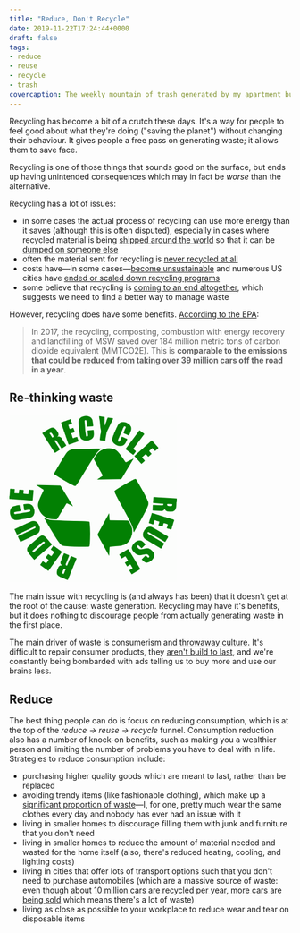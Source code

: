 ```yaml
---
title: "Reduce, Don't Recycle"
date: 2019-11-22T17:24:44+0000
draft: false
tags:
- reduce
- reuse
- recycle
- trash
covercaption: The weekly mountain of trash generated by my apartment building. Where does it go? Who knows.
---
```


Recycling has become a bit of a crutch these days. It's a way for people to feel good about what they're doing ("saving the planet") without changing their behaviour. It gives people a free pass on generating waste; it allows them to save face.

Recycling is one of those things that sounds good on the surface, but ends up having unintended consequences which may in fact be _worse_ than the alternative.

Recycling has a lot of issues:

- in some cases the actual process of recycling can use more energy than it saves (although this is often disputed), especially in cases where recycled material is being [shipped around the world](https://en.wikipedia.org/wiki/Canada%E2%80%93Philippines_waste_dispute) so that it can be [dumped on someone else](https://www.theguardian.com/us-news/2019/jun/17/recycled-plastic-america-global-crisis)
- often the material sent for recycling is [never recycled at all](https://archive.is/8kLAg)
- costs have—in some cases—[become unsustainable](https://archive.is/uYPjQ) and numerous US cities have [ended or scaled down recycling programs](https://www.wastedive.com/news/what-chinese-import-policies-mean-for-all-50-states/510751/)
- some believe that recycling is [coming to an end altogether](https://fivethirtyeight.com/features/the-era-of-easy-recycling-may-be-coming-to-an-end/), which suggests we need to find a better way to manage waste

However, recycling does have some benefits. [According to the EPA](https://www.epa.gov/facts-and-figures-about-materials-waste-and-recycling/national-overview-facts-and-figures-materials):

> In 2017, the recycling, composting, combustion with energy recovery and landfilling of MSW saved over 184 million metric tons of carbon dioxide equivalent (MMTCO2E). This is **comparable to the emissions that could be reduced from taking over 39 million cars off the road in a year**.

## Re-thinking waste

<img src="reduce-reuse-recycle.svg" alt="Reduce reuse recycle" class="tc fr mw-100 pa3" width="300" />

The main issue with recycling is (and always has been) that it doesn't get at the root of the cause: waste generation. Recycling may have it's benefits, but it does nothing to discourage people from actually generating waste in the first place.

The main driver of waste is consumerism and [throwaway culture](https://en.wikipedia.org/wiki/Throw-away_society). It's difficult to repair consumer products, they [aren't build to last](https://en.wikipedia.org/wiki/Planned_obsolescence), and we're constantly being bombarded with ads telling us to buy more and use our brains less.

## Reduce

The best thing people can do is focus on reducing consumption, which is at the top of the _reduce -> reuse -> recycle_ funnel. Consumption reduction also has a number of knock-on benefits, such as making you a wealthier person and limiting the number of problems you have to deal with in life. Strategies to reduce consumption include:

- purchasing higher quality goods which are meant to last, rather than be replaced
- avoiding trendy items (like fashionable clothing), which make up a [significant proportion of waste](https://www.epa.gov/facts-and-figures-about-materials-waste-and-recycling/textiles-material-specific-data)—I, for one, pretty much wear the same clothes every day and nobody has ever had an issue with it
- living in smaller homes to discourage filling them with junk and furniture that you don't need
- living in smaller homes to reduce the amount of material needed and wasted for the home itself (also, there's reduced heating, cooling, and lighting costs)
- living in cities that offer lots of transport options such that you don't need to purchase automobiles (which are a massive source of waste: even though about [10 million cars are recycled per year](https://en.wikipedia.org/wiki/Vehicle_recycling), [more cars are being sold](https://en.wikipedia.org/wiki/Passenger_vehicles_in_the_United_States#Sales) which means there's a lot of waste)
- living as close as possible to your workplace to reduce wear and tear on disposable items
